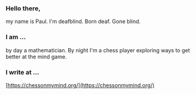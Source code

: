 ### Hello there,

my name is Paul. I'm deafblind. Born deaf. Gone blind.

### I am …

by day a mathematician. By night I'm a chess player exploring ways to get better at the mind game.

### I write at ...

[https://chessonmymind.org/](https://chessonmymind.org/)
